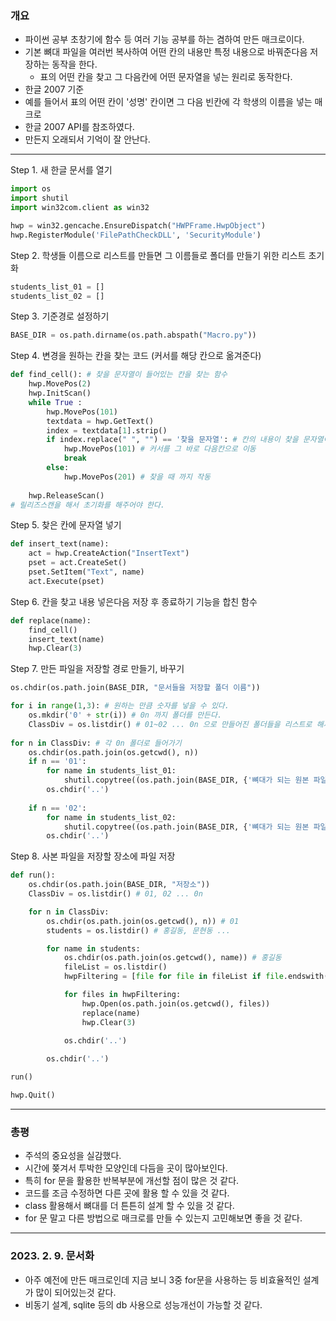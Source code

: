### 개요

- 파이썬 공부 초창기에 함수 등 여러 기능 공부를 하는 겸하여 만든 매크로이다.
- 기본 뼈대 파일을 여러번 복사하여 어떤 칸의 내용만 특정 내용으로 바꿔준다음 저장하는 동작을 한다.
  - 표의 어떤 칸을 찾고 그 다음칸에 어떤 문자열을 넣는 원리로 동작한다.
- 한글 2007 기준
- 예를 들어서 표의 어떤 칸이 '성명' 칸이면 그 다음 빈칸에 각 학생의 이름을 넣는 매크로
- 한글 2007 API를 참조하였다.
- 만든지 오래되서 기억이 잘 안난다.

---

Step 1. 새 한글 문서를 열기

```python
import os
import shutil
import win32com.client as win32

hwp = win32.gencache.EnsureDispatch("HWPFrame.HwpObject")
hwp.RegisterModule('FilePathCheckDLL', 'SecurityModule')
```



Step 2. 학생들 이름으로 리스트를 만들면 그 이름들로 폴더를 만들기 위한 리스트 초기화

```python
students_list_01 = []
students_list_02 = []
```



Step 3. 기준경로 설정하기

```python
BASE_DIR = os.path.dirname(os.path.abspath("Macro.py"))
```



Step 4. 변경을 원하는 칸을 찾는 코드 (커서를 해당 칸으로 옮겨준다)

```python
def find_cell(): # 찾을 문자열이 들어있는 칸을 찾는 함수
    hwp.MovePos(2)
    hwp.InitScan()
    while True :
        hwp.MovePos(101)
        textdata = hwp.GetText()
        index = textdata[1].strip()
        if index.replace(" ", "") == '찾을 문자열': # 칸의 내용이 찾을 문자열이면
            hwp.MovePos(101) # 커서를 그 바로 다음칸으로 이동
            break 
        else:
            hwp.MovePos(201) # 찾을 때 까지 작동
        
    hwp.ReleaseScan()
# 릴리즈스캔을 해서 초기화를 해주어야 한다.
```



Step 5. 찾은 칸에 문자열 넣기

```python
def insert_text(name):
    act = hwp.CreateAction("InsertText")
    pset = act.CreateSet()
    pset.SetItem("Text", name)
    act.Execute(pset)
```



Step 6. 칸을 찾고 내용 넣은다음 저장 후 종료하기 기능을 합친 함수

```python
def replace(name):
    find_cell()
    insert_text(name)
    hwp.Clear(3)
```



Step 7. 만든 파일을 저장할 경로 만들기, 바꾸기

```python
os.chdir(os.path.join(BASE_DIR, "문서들을 저장할 폴더 이름"))

for i in range(1,3): # 원하는 만큼 숫자를 넣을 수 있다.
    os.mkdir('0' + str(i)) # 0n 까지 폴더를 만든다.
    ClassDiv = os.listdir() # 01~02 ... 0n 으로 만들어진 폴더들을 리스트로 해서 구분한다.
    
for n in ClassDiv: # 각 0n 폴더로 들어가기
    os.chdir(os.path.join(os.getcwd(), n))
    if n == '01':
        for name in students_list_01:
            shutil.copytree((os.path.join(BASE_DIR, {'뼈대가 되는 원본 파일의 이름'})), name)
        os.chdir('..')
        
    if n == '02':
        for name in students_list_02:
            shutil.copytree((os.path.join(BASE_DIR, {'뼈대가 되는 원본 파일의 이름'})), name)
        os.chdir('..')
```



Step 8. 사본 파일을 저장할 장소에 파일 저장

```python
def run():
    os.chdir(os.path.join(BASE_DIR, "저장소"))
    ClassDiv = os.listdir() # 01, 02 ... 0n

    for n in ClassDiv:
        os.chdir(os.path.join(os.getcwd(), n)) # 01
        students = os.listdir() # 홍길동, 문현동 ...

        for name in students:
            os.chdir(os.path.join(os.getcwd(), name)) # 홍길동
            fileList = os.listdir()
            hwpFiltering = [file for file in fileList if file.endswith(".hwp")]

            for files in hwpFiltering:
                hwp.Open(os.path.join(os.getcwd(), files))
                replace(name)
                hwp.Clear(3)
                
            os.chdir('..')

        os.chdir('..')

run()

hwp.Quit()
```

---

### 총평

- 주석의 중요성을 실감했다.
- 시간에 쫒겨서 투박한 모양인데 다듬을 곳이 많아보인다.
- 특히 for 문을 활용한 반복부분에 개선할 점이 많은 것 같다.
- 코드를 조금 수정하면 다른 곳에 활용 할 수 있을 것 같다.
- class 활용해서 뼈대를 더 튼튼히 설계 할 수 있을 것 같다.
- for 문 말고 다른 방법으로 매크로를 만들 수 있는지 고민해보면 좋을 것 같다.

---

### 2023. 2. 9. 문서화

- 아주 예전에 만든 매크로인데 지금 보니 3중 for문을 사용하는 등 비효율적인 설계가 많이 되어있는것 같다.
- 비동기 설계, sqlite 등의 db 사용으로 성능개선이 가능할 것 같다.